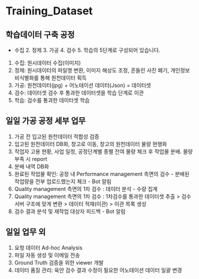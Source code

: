 # Training_Dataset


## 학습데이터 구축 공정

- 수집 2. 정제 3. 가공 4. 검수 5. 학습의 5단계로 구성되어 있습니다.

1. 수집: 원시데이터 수집(이미지)
2. 정제: 원시데이터의 파일명 변환, 이미지 해상도 조정, 흔들린 사진 폐기, 개인정보 비식별화를 통해 원천데이터 획득
3. 가공: 원천데이터(jpg) + 어노테이션 데이터(Json) = 데이터셋 
4. 검수: 데이터셋 검수 후 통과한 데이터셋을 학습 단계로 이관
5. 학습: 검수를 통과한 데이터셋 학습

## 일일 가공 공정 세부 업무

1. 가공 전 입고된 원천데이터 적합성 검증
2. 입고된 원천데이터 DB화, 창고로 이동, 창고의 원천데이터 물량 현행화
3. 작업자 고용 현황, 사업 일정, 공정단계별 종별 잔여 물량 체크 후 작업물 분배. 물량 부족 시 report
4. 분배 내역 DB화
5. 완료된 작업물 확인: 공정 내 Performance management 측면의 검수 - 분배된 작업량을 전부 업로드했는지 체크 - Bot 알림
6. Quality management 측면의 1차 검수 : 데이터 분석 - 수량 집계
7. Quality management 측면의 1차 검수 : 1차검수를 통과한 데이터셋 추출 > 검수 서버 구조에 맞게 변환 > 데이터 적재(이관) > 이관 목록 생성
8. 검수 결과 분석 및 재작업 대상자 피드백 - Bot 알림

## 일일 업무 외 

1. 요청 데이터 Ad-hoc Analysis
2. 파일 자동 생성 및 이메일 전송
3. Ground Truth 검증을 위한 viewer 개발
4. 데이터 품질 관리: 육안 검수 결과 수정이 필요한 어노테이션 데이터 일괄 변경
